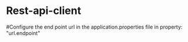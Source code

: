 # Rest-api-client

#Configure the end point url in the application.properties file in property: "url.endpoint"
